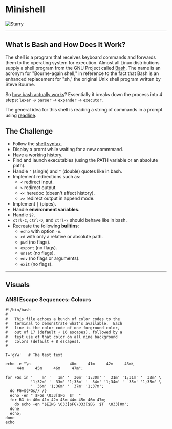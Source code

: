 # Minishell

![Starry](https://github.com/hheghine/Minishell/assets/119530584/cc74c604-ed69-4a13-816b-2308c44e2da0)

---
## What Is Bash and How Does It Work?

The shell is a program that receives keyboard commands and forwards them to the operating system for execution. Almost all Linux distributions supply a shell program from the GNU Project called [Bash](https://www.gnu.org/software/bash/manual/bash.html). The name is an acronym for "Bourne-again shell," in reference to the fact that Bash is an enhanced replacement for "sh," the original Unix shell program written by Steve Bourne.

So [how bash actually works](https://www.cs.purdue.edu/homes/grr/SystemsProgrammingBook/Book/Chapter5-WritingYourOwnShell.pdf)? Essentially it breaks down the process into 4 steps: `lexer` → `parser` → `expander` → `executor`.

The general idea for this shell is reading a string of commands in a prompt using [readline](https://www.man7.org/linux/man-pages/man3/readline.3.html).

## The Challenge

- Follow the [shell syntax](https://pubs.opengroup.org/onlinepubs/009695399/utilities/xcu_chap02.html).
- Display a promt while waiting for a new commmand.
- Have a working history.
- Find and launch executables (using the PATH variable or an absolute path).
- Handle `'` (single) and `"` (double) quotes like in bash.
- Implement redirections such as:
  - `<` redirect input.
  - `>` redirect output.
  - `<<` heredoc (doesn't affect history).
  - `>>` redirect output in append mode.
- Implement `|` (pipes).
- Handle **environment variables**.
- Handle `$?`.
- `ctrl-C`, `ctrl-D`, and `ctrl-\` should behave like in bash.
- Recreate the following **builtins**:
  - `echo` with option `-n`.
  - `cd` with only a relative or absolute path.
  -  `pwd` (no flags).
  - `export` (no flags).
  - `unset` (no flags).
  - `env` (no flags or arguments).
  - `exit` (no flags).
---
## Visuals
### ANSI Escape Sequences: Colours
```
#!/bin/bash
#
#   This file echoes a bunch of color codes to the 
#   terminal to demonstrate what's available.  Each 
#   line is the color code of one forground color,
#   out of 17 (default + 16 escapes), followed by a 
#   test use of that color on all nine background 
#   colors (default + 8 escapes).
#

T='gYw'   # The test text

echo -e "\n                 40m     41m     42m     43m\
     44m     45m     46m     47m";

for FGs in '    m' '   1m' '  30m' '1;30m' '  31m' '1;31m' '  32m' \
           '1;32m' '  33m' '1;33m' '  34m' '1;34m' '  35m' '1;35m' \
           '  36m' '1;36m' '  37m' '1;37m';
  do FG=${FGs// /}
  echo -en " $FGs \033[$FG  $T  "
  for BG in 40m 41m 42m 43m 44m 45m 46m 47m;
    do echo -en "$EINS \033[$FG\033[$BG  $T  \033[0m";
  done
  echo;
done
echo
```

